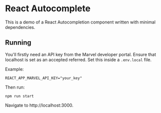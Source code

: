 # React Autocomplete

This is a demo of a React Autocompletion component written with minimal dependencies.

## Running

You'll firstly need an API key from the Marvel developer portal. Ensure that
localhost is set as an accepted referred. Set this inside a `.env.local` file.

Example:
```
REACT_APP_MARVEL_API_KEY="your_key"
```

Then run:
```
npm run start
```

Navigate to http://localhost:3000.
